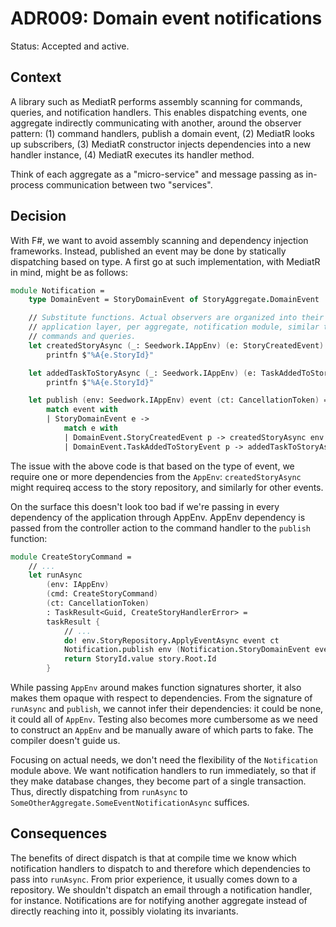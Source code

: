 # ADR009: Domain event notifications

Status: Accepted and active.

## Context

A library such as MediatR performs assembly scanning for commands, queries, and
notification handlers. This enables dispatching events, one aggregate indirectly
communicating with another, around the observer pattern: (1) command handlers,
publish a domain event, (2) MediatR looks up subscribers, (3) MediatR
constructor injects dependencies into a new handler instance, (4) MediatR
executes its handler method.

Think of each aggregate as a "micro-service" and message passing as in-process
communication between two "services".

## Decision

With F#, we want to avoid assembly scanning and dependency injection frameworks.
Instead, published an event may be done by statically dispatching based on type.
A first go at such implementation, with MediatR in mind, might be as follows:

```fsharp
module Notification =
    type DomainEvent = StoryDomainEvent of StoryAggregate.DomainEvent

    // Substitute functions. Actual observers are organized into their own
    // application layer, per aggregate, notification module, similar to
    // commands and queries.
    let createdStoryAsync (_: Seedwork.IAppEnv) (e: StoryCreatedEvent) (_: CancellationToken) =
        printfn $"%A{e.StoryId}"

    let addedTaskToStoryAsync (_: Seedwork.IAppEnv) (e: TaskAddedToStoryEvent) (_: CancellationToken) =
        printfn $"%A{e.StoryId}"

    let publish (env: Seedwork.IAppEnv) event (ct: CancellationToken) =
        match event with
        | StoryDomainEvent e ->
            match e with
            | DomainEvent.StoryCreatedEvent p -> createdStoryAsync env p ct
            | DomainEvent.TaskAddedToStoryEvent p -> addedTaskToStoryAsync env p ct
```

The issue with the above code is that based on the type of event, we require one
or more dependencies from the `AppEnv`: `createdStoryAsync` might requireq
access to the story repository, and similarly for other events.

On the surface this doesn't look too bad if we're passing in every dependency of
the application through AppEnv. AppEnv dependency is passed from the controller
action to the command handler to the `publish` function:

```fsharp
module CreateStoryCommand =
    // ...
    let runAsync
        (env: IAppEnv)
        (cmd: CreateStoryCommand)
        (ct: CancellationToken)
        : TaskResult<Guid, CreateStoryHandlerError> =
        taskResult {
            // ...
            do! env.StoryRepository.ApplyEventAsync event ct
            Notification.publish env (Notification.StoryDomainEvent event) ct
            return StoryId.value story.Root.Id
        }
```

While passing `AppEnv` around makes function signatures shorter, it also makes
them opaque with respect to dependencies. From the signature of `runAsync` and
`publish`, we cannot infer their dependencies: it could be none, it could all of
`AppEnv`. Testing also becomes more cumbersome as we need to construct an
`AppEnv` and be manually aware of which parts to fake. The compiler doesn't
guide us.

Focusing on actual needs, we don't need the flexibility of the `Notification`
module above. We want notification handlers to run immediately, so that if they
make database changes, they become part of a single transaction. Thus, directly
dispatching from `runAsync` to `SomeOtherAggregate.SomeEventNotificationAsync`
suffices.

## Consequences

The benefits of direct dispatch is that at compile time we know which
notification handlers to dispatch to and therefore which dependencies to pass
into `runAsync`. From prior experience, it usually comes down to a repository.
We shouldn't dispatch an email through a notification handler, for instance.
Notifications are for notifying another aggregate instead of directly reaching
into it, possibly violating its invariants.
